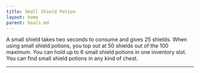 ```yaml
---
title: Small Shield Potion
layout: home
parent: heals.md
---
```


A small shield takes two seconds to consume and gives 25 shields. When using small shield potions, you top out at 50 shields out of the 100 maximum. You can hold up to 6 small shield potions in one inventory slot. You can find small shield potions in any kind of chest.    

----

